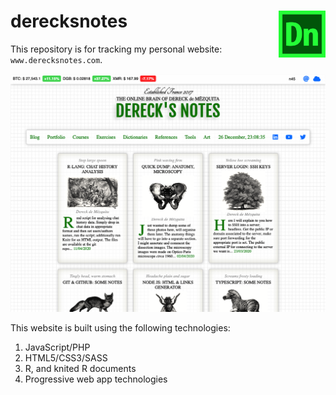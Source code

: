 # derecksnotes <img src="./siteImages/icons/512derecksNotesLogo.png" width="75" align="right">

This repository is for tracking my personal website: `www.derecksnotes.com`. 

<p align="center">
    <img src="./siteImages/misc/site-capture-0.png" width="750">
</p>

This website is built using the following technologies:

1. JavaScript/PHP
1. HTML5/CSS3/SASS
1. R, and knited R documents
1. Progressive web app technologies